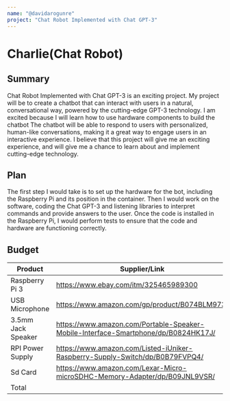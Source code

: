 ```yaml
---
name: "@davidarogunre"
project: "Chat Robot Implemented with Chat GPT-3"
---
```


# Charlie(Chat Robot)

## Summary

Chat Robot Implemented with Chat GPT-3 is an exciting project. My project will be to create a chatbot that can interact with users in a natural, conversational way, powered by the cutting-edge GPT-3 technology. I am excited because I will learn how to use hardware components to build the chatbot The chatbot will be able to respond to users with personalized, human-like conversations, making it a great way to engage users in an interactive experience. I believe that this project will give me an exciting experience, and will give me a chance to learn about and implement cutting-edge technology.

## Plan

The first step I would take is to set up the hardware for the bot, including the Raspberry Pi and its position in the container. Then I would work on the software, coding the Chat GPT-3 and listening libraries to interpret commands and provide answers to the user. Once the code is installed in the Raspberry Pi, I would perform tests to ensure that the code and hardware are functioning correctly.

## Budget

| Product           | Supplier/Link                                  | Cost   |
| ----------------- | ---------------------------------------------- | ------ |
| Raspberry Pi 3    | https://www.ebay.com/itm/325465989300          | $75.81 |
| USB Microphone    | https://www.amazon.com/gp/product/B074BLM973/  | $41.27 |
| 3.5mm Jack Speaker| https://www.amazon.com/Portable-Speaker-Mobile-Interface-Smartphone/dp/B0824HK17J/                                                          | $32.24 |
| RPI Power Supply  |https://www.amazon.com/Listed-iUniker-Raspberry-Supply-Switch/dp/B0B79FVPQ4/                                                          | $26.90 |
| Sd Card           |https://www.amazon.com/Lexar-Micro-microSDHC-Memory-Adapter/dp/B09JNL9VSR/                                                          | $28.63 |
| Total             |                                                | $204.85|